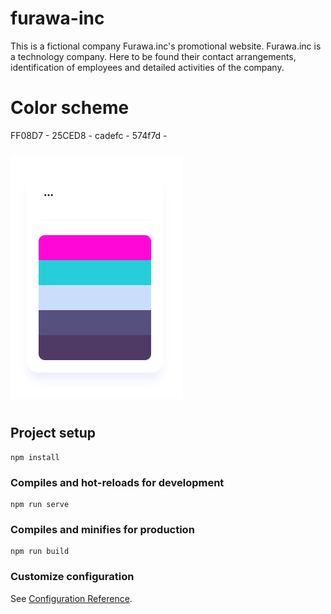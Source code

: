 # furawa-inc

This is a fictional company Furawa.inc's promotional website. Furawa.inc is a technology company. Here to be found their contact arrangements, identification of employees and detailed activities of the company.


# Color scheme

FF08D7 - 25CED8 - cadefc - 574f7d -

<img src="https://github.com/iamsabbirsobhani/furawa-inc/blob/master/mockups/Screenshot_5.png" alt="Color scheme" style="margin: 10px auto;">




## Project setup
```
npm install
```

### Compiles and hot-reloads for development
```
npm run serve
```

### Compiles and minifies for production
```
npm run build
```

### Customize configuration
See [Configuration Reference](https://cli.vuejs.org/config/).
